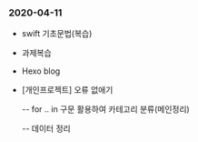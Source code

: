 ### 2020-04-11

- swift 기초문법(복습) 

- 과제복습

- Hexo blog

- [개인프로젝트] 오류 없애기 

  -- for .. in 구문 활용하여 카테고리 분류(메인정리)
  
  -- 데이터 정리


